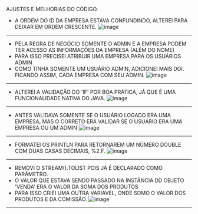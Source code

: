 AJUSTES E MELHORIAS DO CÓDIGO.

- A ORDEM DO ID DA EMPRESA ESTAVA CONFUNDINDO, ALTEREI PARA DEIXAR EM ORDEM CRESCENTE.
![image](https://user-images.githubusercontent.com/74841014/194925840-8c19e49c-697b-4394-8c4e-c41d24148ea9.png)

------------------------------------------------------------------------------------------------------------------------------------

- PELA REGRA DE NEGÓCIO SOMENTE O ADMIN E A EMPRESA PODEM TER ACESSO AS INFORMAÇÕES DA EMPRESA (ALÉM DO NOME)
- PARA ISSO PRECISEI ATRIBUIR UMA EMPRESA PARA OS USUÁRIOS ADMIN
- COMO TINHA SOMENTE UM USUÁRIO ADMIN, ADICIONEI MAIS DOI. FICANDO ASSIM, CADA EMPRESA COM SEU ADMIN.
![image](https://user-images.githubusercontent.com/74841014/194926424-96723547-7ef8-4b0c-8d22-ed7ce932579c.png)

------------------------------------------------------------------------------------------------------------------------------------

- ALTEREI A VALIDAÇÃO DO 'IF' POR BOA PRÁTICA, JÁ QUE É UMA FUNCIONALIDADE NATIVA DO JAVA.
![image](https://user-images.githubusercontent.com/74841014/194927043-56025199-32a2-4570-b253-ad83c0f04608.png)
 
------------------------------------------------------------------------------------------------------------------------------------

- ANTES VALIDAVA SOMENTE SE O USUÁRIO LOGADO ERA UMA EMPRESA, MAS O CORRETO ERA VALIDAR SE O USUÁRIO ERA UMA EMPRESA OU UM ADMIN
![image](https://user-images.githubusercontent.com/74841014/194927586-d196e964-3a27-4104-8724-1503b2802e00.png)

------------------------------------------------------------------------------------------------------------------------------------

- FORMATEI OS PRINTLN PARA RETORNAREM UM NÚMERO DOUBLE COM DUAS CASAS DECIMAIS, %2.F.
![image](https://user-images.githubusercontent.com/74841014/194927765-96ee8adb-9f6c-4b49-a673-07f7fabf2dff.png)

------------------------------------------------------------------------------------------------------------------------------------

- REMOVI O STREAM().TOLIST POIS JÁ É DECLARADO COMO PARÂMETRO.
- O VALOR QUE ESTAVA SENDO PASSADO NA INSTÂNCIA DD OBJETO 'VENDA' ERA O VALOR DA SOMA DOS PRODUTOS
- PARA ISSO CRIEI UMA OUTRA VARIÁVEL, ONDE SOMO O VALOR DOS PRODUTOS E DA COMISSÃO.
![image](https://user-images.githubusercontent.com/74841014/194928230-3176276d-7dc5-4de0-b703-d0d9ea48bd89.png)

------------------------------------------------------------------------------------------------------------------------------------
